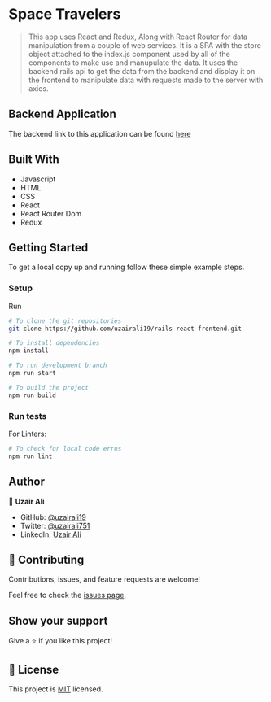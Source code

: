 # Space Travelers

> This app uses React and Redux, Along with React Router for data manipulation from a couple of web services. It is a SPA with the store object attached to the index.js component used by all of the components to make use and manupulate the data. It uses the backend rails api to get the data from the backend and display it on the frontend to manipulate data with requests made to the server with axios.

## Backend Application

The backend link to this application can be found [here](https://github.com/uzairali19/rails-react-backend)

## Built With

- Javascript
- HTML
- CSS
- React
- React Router Dom
- Redux

## Getting Started

To get a local copy up and running follow these simple example steps.

### Setup

Run

```bash
# To clone the git repositories
git clone https://github.com/uzairali19/rails-react-frontend.git

# To install dependencies
npm install

# To run development branch
npm run start

# To build the project
npm run build
```

### Run tests

For Linters:

```bash
# To check for local code erros
npm run lint
```

## Author

👤 **Uzair Ali**

- GitHub: [@uzairali19](https://github.com/uzairali19)
- Twitter: [@uzairali751](https://twitter.com/Uzairali751)
- LinkedIn: [Uzair Ali](https://www.linkedin.com/in/uzair-ali-9641/)

## 🤝 Contributing

Contributions, issues, and feature requests are welcome!

Feel free to check the [issues page](https://github.com/uzairali19/rails-react-frontend/issues/).

## Show your support

Give a ⭐️ if you like this project!

## 📝 License

This project is [MIT](./MIT.md) licensed.